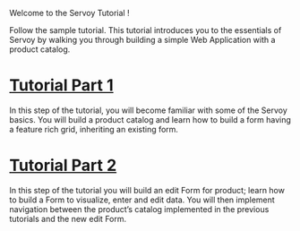Welcome to the Servoy Tutorial !

Follow the sample tutorial. This tutorial introduces you to the essentials of Servoy by walking you through building a simple Web Application with a product catalog.
# [Tutorial Part 1](Tutorial.md)

In this step of the tutorial, you will become familiar with some of the Servoy basics. You will build a product catalog and learn how to build a form having a feature rich grid, inheriting an existing form.

# [Tutorial Part 2](Tutorial-Part-2.md)

In this step of the tutorial you will build an edit Form for product; learn how to build a Form to visualize, enter and edit data. You will then implement navigation between the product’s catalog implemented in the previous tutorials and the new edit Form.


